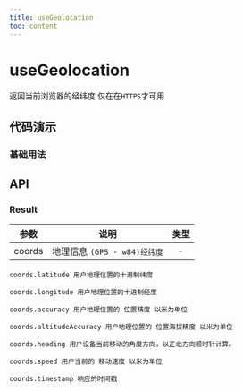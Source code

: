 ```yaml
---
title: useGeolocation
toc: content
---
```


# useGeolocation

返回当前浏览器的经纬度 仅在在`HTTPS`才可用

## 代码演示

### 基础用法

<code src="./demos/Demo1.tsx" ></code>

## API

### Result

|  参数  |             说明             | 类型 |
| :----: | :--------------------------: | :--: |
| coords | 地理信息 `(GPS - w84)经纬度` | `-`  |

```
coords.latitude 用户地理位置的十进制纬度

coords.longitude 用户地理位置的十进制经度

coords.accuracy 用户地理位置的 位置精度 以米为单位

coords.altitudeAccuracy 用户地理位置的 位置海拔精度 以米为单位

coords.heading 用户设备当前移动的角度方向，以正北方向顺时针计算。

coords.speed 用户当前的 移动速度 以米为单位

coords.timestamp 响应的时间戳
```

